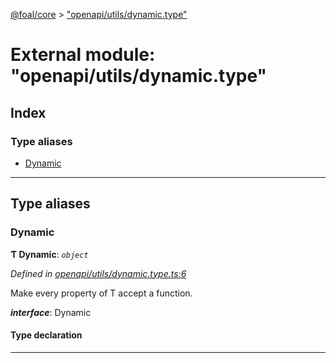 [@foal/core](../README.md) > ["openapi/utils/dynamic.type"](../modules/_openapi_utils_dynamic_type_.md)

# External module: "openapi/utils/dynamic.type"

## Index

### Type aliases

* [Dynamic](_openapi_utils_dynamic_type_.md#dynamic)

---

## Type aliases

<a id="dynamic"></a>

###  Dynamic

**Ƭ Dynamic**: *`object`*

*Defined in [openapi/utils/dynamic.type.ts:6](https://github.com/FoalTS/foal/blob/538afb23/packages/core/src/openapi/utils/dynamic.type.ts#L6)*

Make every property of T accept a function.

*__interface__*: Dynamic

#### Type declaration

___

